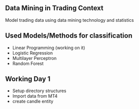 ## Data Mining in Trading Context

Model trading data using data mining technology and statistics

## Used Models/Methods for classification

  * Linear Programming (working on it)
  * Logistic Regression
  * Multilayer Perceptron
  * Random Forest

## Working Day 1

  * Setup directory structures
  * Import data from MT4
  * create candle entity